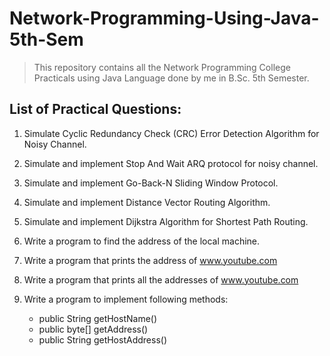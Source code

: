 # Network-Programming-Using-Java-5th-Sem

> This repository contains all the Network Programming College Practicals using Java Language done by me in B.Sc. 5th Semester.

## List of Practical Questions:

1. Simulate Cyclic Redundancy Check (CRC) Error Detection Algorithm for Noisy Channel.

2. Simulate and implement Stop And Wait ARQ protocol for noisy channel.

3. Simulate and implement Go-Back-N Sliding Window Protocol.

4. Simulate and implement Distance Vector Routing Algorithm. 

5. Simulate and implement Dijkstra Algorithm for Shortest Path Routing.

6. Write a program to find the address of the local machine.

7. Write a program that prints the address of www.youtube.com

8. Write a program that prints all the addresses of www.youtube.com

9. Write a program to implement following methods:
    - public String getHostName()
    - public byte[] getAddress()
    - public String getHostAddress()
